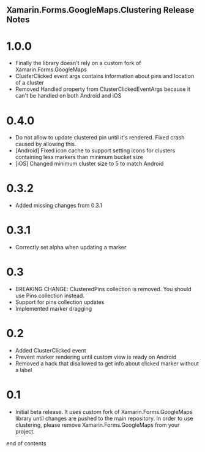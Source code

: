 Xamarin.Forms.GoogleMaps.Clustering Release Notes
----
# 1.0.0
* Finally the library doesn't rely on a custom fork of Xamarin.Forms.GoogleMaps
* ClusterClicked event args contains information about pins and location of a cluster
* Removed Handled property from ClusterClickedEventArgs because it can't be handled on both Android and iOS

# 0.4.0
* Do not allow to update clustered pin until it's rendered. Fixed crash caused by allowing this.
* [Android] Fixed icon cache to support setting icons for clusters containing less markers than minimum bucket size
* [iOS] Changed minimum cluster size to 5 to match Android

# 0.3.2

* Added missing changes from 0.3.1

# 0.3.1

* Correctly set alpha when updating a marker

# 0.3

* BREAKING CHANGE: ClusteredPins collection is removed. You should use Pins collection instead.
* Support for pins collection updates
* Implemented marker dragging

# 0.2

* Added ClusterClicked event
* Prevent marker rendering until custom view is ready on Android
* Removed a hack that disallowed to get info about clicked marker without a label

# 0.1

* Initial beta release. It uses custom fork of Xamarin.Forms.GoogleMaps library until changes are pushed to the main repository. In order to use clustering, please remove Xamarin.Forms.GoogleMaps from your project. 


end of contents
